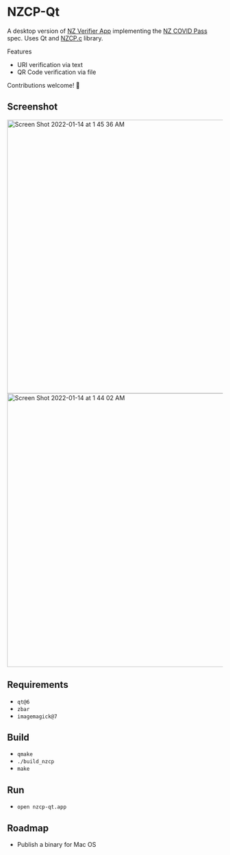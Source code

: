 # NZCP-Qt

A desktop version of [NZ Verifier App](https://en.wikipedia.org/wiki/NZ_Pass_Verifier) implementing the [NZ COVID Pass](https://github.com/minhealthnz/nzcovidpass-spec)  spec. Uses Qt and [NZCP.c](https://github.com/noway/nzcp-c) library.

Features
- URI verification via text
- QR Code verification via file

Contributions welcome! 🥳



## Screenshot
<img width="639" alt="Screen Shot 2022-01-14 at 1 45 36 AM" src="https://user-images.githubusercontent.com/2031472/149332717-cd9b94c3-b0a7-48f6-b065-0070fb633359.png">

<img width="639" alt="Screen Shot 2022-01-14 at 1 44 02 AM" src="https://user-images.githubusercontent.com/2031472/149332622-e6690407-8e7b-47f6-b88b-15d79d0f36c0.png">

## Requirements
- `qt@6`
- `zbar`
- `imagemagick@7`

## Build
- `qmake`
- `./build_nzcp`
- `make`

## Run
- `open nzcp-qt.app`

## Roadmap
- Publish a binary for Mac OS
